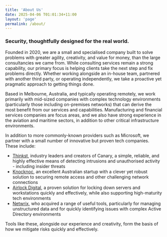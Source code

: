 ```yaml
---
title: 'About Us'
date: 2025-04-06 T01:01:34+11:00
layout: 'page'
permalink: /about/
---
```


### Security, thoughtfully designed for the real world.

Founded in 2020, we are a small and specialised company built to solve problems with greater agility, creativity, and value for money, than the large consultancies we came from. While consulting services remain a strong capability, our primary focus is helping clients take the next step and fix problems directly. Whether working alongside an in-house team, partnered with another third party, or operating independently, we take a proactive yet pragmatic approach to getting things done.

Based in Melbourne, Australia, and typically operating remotely, we work primarily with mid-sized companies with complex technology environments (particularly those including on-premises networks) that can derive the most benefit from our services and capabilities. Manufacturing and financial services companies are focus areas, and we also have strong experience in the aviation and maritime sectors, in addition to other critical infrastructure environments.

In addition to more commonly-known providers such as Microsoft, we partner with a small number of innovative but proven tech companies. These include:

- [Thinkst](https://canary.tools), industry leaders and creators of Canary, a simple, reliable, and highly effective means of detecting intrusions and unauthorised activity - including insider threats
- [Knocknoc](https://knocknoc.io), an excellent Australian startup with a clever yet robust solution to securing remote access and other challenging network connections
- [Airlock Digital](https://www.airlockdigital.com), a proven solution for locking down servers and workstations quickly and effectively, while also supporting high-maturity tech environments
- [Netwrix](https://www.netwrix.com), who acquired a range of useful tools, particularly for managing unstructured data and for quickly identifying issues with complex Active Directory environments

Tools like these, alongside our experience and creativity, form the basis of how we mitigate risks quickly and effectively.
